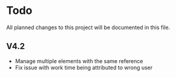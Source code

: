 # Todo
All planned changes to this project will be documented in this file.

## V4.2
 * Manage multiple elements with the same reference
 * Fix issue with work time being attributed to wrong user

